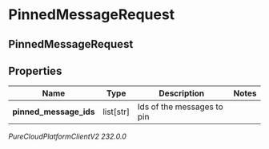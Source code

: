 # PinnedMessageRequest

## PinnedMessageRequest

## Properties

|Name | Type | Description | Notes|
|------------ | ------------- | ------------- | -------------|
| **pinned_message_ids** | list[str] | Ids of the messages to pin | |



_PureCloudPlatformClientV2 232.0.0_
